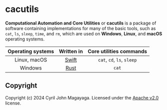 # cacutils

**Computational Automation and Core Utilities** or **cacutils** is a package of software containing implementations for many of the basic tools, such as `cat`, `ls`, `sleep`, `time`, and `rm`, which are used on **Windows**, **Linux**, and **macOS** operating systems.

| Operating systems |             Written in             | Core utilities commands                       |
|:-----------------:|:----------------------------------:|:---------------------------------------------:|
| Linux, macOS      | [Swift](https://swift.org)         | `cat`, `cd`, `ls`, `sleep`                    |
| Windows           | [Rust](https://rustlang.org)       | `cat`                                         |

## Copyright

Copyright (c) 2024 Cyril John Magayaga. Licensed under the [Apache v2.0](LICENSE) license.
